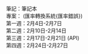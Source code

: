 筆記：筆記本  
專案： (匯率轉換系統{匯率錯誤})  
第一週：2月4日-2月7日  
第二週：2月10日-2月14日  
第三週：2月17日-2月21日 (API)  
第四週：2月24日-2月27日  
